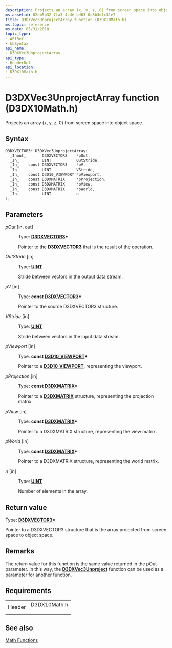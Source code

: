 ```yaml
---
description: Projects an array (x, y, z, 0) from screen space into object space.
ms.assetid: 02db5b32-7fa3-4cde-bd63-0d8b3dfc31e7
title: D3DXVec3UnprojectArray function (D3DX10Math.h)
ms.topic: reference
ms.date: 05/31/2018
topic_type: 
- APIRef
- kbSyntax
api_name: 
- D3DXVec3UnprojectArray
api_type: 
- HeaderDef
api_location: 
- D3DX10Math.h
---
```


# D3DXVec3UnprojectArray function (D3DX10Math.h)

Projects an array (x, y, z, 0) from screen space into object space.

## Syntax


```C++
D3DXVECTOR3* D3DXVec3UnprojectArray(
  _Inout_       D3DXVECTOR3    *pOut,
  _In_          UINT           OutStride,
  _In_    const D3DXVECTOR3    *pV,
  _In_          UINT           VStride,
  _In_    const D3D10_VIEWPORT *pViewport,
  _In_    const D3DXMATRIX     *pProjection,
  _In_    const D3DXMATRIX     *pView,
  _In_    const D3DXMATRIX     *pWorld,
  _In_          UINT           n
);
```



## Parameters

<dl> <dt>

*pOut* \[in, out\]
</dt> <dd>

Type: **[**D3DXVECTOR3**](../direct3d9/d3dxvector3.md)\***

Pointer to the [**D3DXVECTOR3**](d3d10-d3dxvector3.md) that is the result of the operation.

</dd> <dt>

*OutStride* \[in\]
</dt> <dd>

Type: **[**UINT**](../winprog/windows-data-types.md)**

Stride between vectors in the output data stream.

</dd> <dt>

*pV* \[in\]
</dt> <dd>

Type: **const [**D3DXVECTOR3**](../direct3d9/d3dxvector3.md)\***

Pointer to the source D3DXVECTOR3 structure.

</dd> <dt>

*VStride* \[in\]
</dt> <dd>

Type: **[**UINT**](../winprog/windows-data-types.md)**

Stride between vectors in the input data stream.

</dd> <dt>

*pViewport* \[in\]
</dt> <dd>

Type: **const [**D3D10\_VIEWPORT**](/windows/desktop/api/D3D10/ns-d3d10-d3d10_viewport)\***

Pointer to a [**D3D10\_VIEWPORT**](/windows/desktop/api/D3D10/ns-d3d10-d3d10_viewport), representing the viewport.

</dd> <dt>

*pProjection* \[in\]
</dt> <dd>

Type: **const [**D3DXMATRIX**](../direct3d9/d3dxmatrix.md)\***

Pointer to a [**D3DXMATRIX**](d3d10-d3dxmatrix.md) structure, representing the projection matrix.

</dd> <dt>

*pView* \[in\]
</dt> <dd>

Type: **const [**D3DXMATRIX**](../direct3d9/d3dxmatrix.md)\***

Pointer to a D3DXMATRIX structure, representing the view matrix.

</dd> <dt>

*pWorld* \[in\]
</dt> <dd>

Type: **const [**D3DXMATRIX**](../direct3d9/d3dxmatrix.md)\***

Pointer to a D3DXMATRIX structure, representing the world matrix.

</dd> <dt>

*n* \[in\]
</dt> <dd>

Type: **[**UINT**](../winprog/windows-data-types.md)**

Number of elements in the array.

</dd> </dl>

## Return value

Type: **[**D3DXVECTOR3**](../direct3d9/d3dxvector3.md)\***

Pointer to a D3DXVECTOR3 structure that is the array projected from screen space to object space.

## Remarks

The return value for this function is the same value returned in the pOut parameter. In this way, the [**D3DXVec3Unproject**](d3d10-d3dxvec3unproject.md) function can be used as a parameter for another function.

## Requirements



|                   |                                                                                         |
|-------------------|-----------------------------------------------------------------------------------------|
| Header<br/> | <dl> <dt>D3DX10Math.h</dt> </dl> |



## See also

<dl> <dt>

[Math Functions](d3d10-graphics-reference-d3dx10-functions-math.md)
</dt> </dl>

 

 
